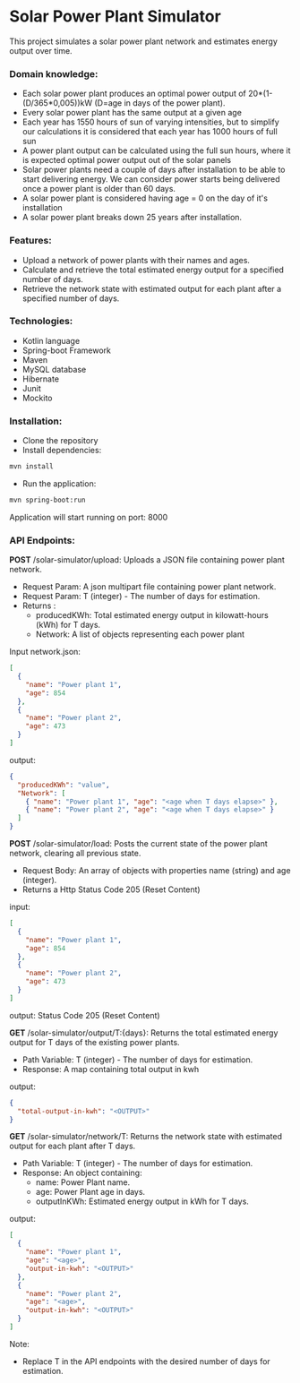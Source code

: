 # Solar Power Plant Simulator

This project simulates a solar power plant network and estimates energy output over time.

### Domain knowledge:

* Each solar power plant produces an optimal power output of 20*(1-(D/365*0,005))kW (D=age in days of the power plant).
* Every solar power plant has the same output at a given age
* Each year has 1550 hours of sun of varying intensities, but to simplify our calculations it is considered that each year has 1000 hours of full sun
* A power plant output can be calculated using the full sun hours, where it is expected optimal power output out of the solar panels
* Solar power plants need a couple of days after installation to be able to start delivering energy. We can consider power starts being delivered once a power plant is older than 60 days.
* A solar power plant is considered having age = 0 on the day of it's installation
* A solar power plant breaks down 25 years after installation.


### Features:

* Upload a network of power plants with their names and ages.
* Calculate and retrieve the total estimated energy output for a specified number of days.
* Retrieve the network state with estimated output for each plant after a specified number of days.

### Technologies:
* Kotlin language
* Spring-boot Framework
* Maven
* MySQL database
* Hibernate
* Junit
* Mockito

### Installation:

* Clone the repository
* Install dependencies:
```bash
mvn install
```

* Run the application:
```bash
mvn spring-boot:run
```
Application will start running on port: 8000

### API Endpoints:


**POST** /solar-simulator/upload: Uploads a JSON file containing power plant network. 
  * Request Param: A json multipart file containing power plant network.
  * Request Param: T (integer) - The number of days for estimation.
  * Returns :
    * producedKWh: Total estimated energy output in kilowatt-hours (kWh) for T days.
    * Network: A list of objects representing each power plant

Input network.json:

```json
[
  {
    "name": "Power plant 1",
    "age": 854
  },
  {
    "name": "Power plant 2",
    "age": 473
  }
]
```
output:

```json
{
  "producedKWh": "value",
  "Network": [
    { "name": "Power plant 1", "age": "<age when T days elapse>" },
    { "name": "Power plant 2", "age": "<age when T days elapse>" }
  ]
}
```



**POST** /solar-simulator/load: Posts the current state of the power plant network, clearing all previous state.
* Request Body: An array of objects with properties name (string) and age (integer).
* Returns a Http Status Code 205 (Reset Content)

input:
```json
[
  {
    "name": "Power plant 1",
    "age": 854
  },
  {
    "name": "Power plant 2",
    "age": 473
  }
]
```
output: Status Code 205 (Reset Content)


**GET** /solar-simulator/output/T:{days}: Returns the total estimated energy output for T days of the existing power plants. 
  * Path Variable: T (integer) - The number of days for estimation.
  * Response: A map containing total output in kwh


output:

```json
{
  "total-output-in-kwh": "<OUTPUT>"
}

```

**GET** /solar-simulator/network/T: Returns the network state with estimated output for each plant after T days. 
  * Path Variable: T (integer) - The number of days for estimation. 
  * Response: An object containing:
    * name: Power Plant name. 
    * age: Power Plant age in days. 
    * outputInKWh: Estimated energy output in kWh for T days.

output:

```json
[
  {
    "name": "Power plant 1",
    "age": "<age>",
    "output-in-kwh": "<OUTPUT>"
  },
  {
    "name": "Power plant 2",
    "age": "<age>",
    "output-in-kwh": "<OUTPUT>"
  }
]

```
  
Note:
* Replace T in the API endpoints with the desired number of days for estimation.
